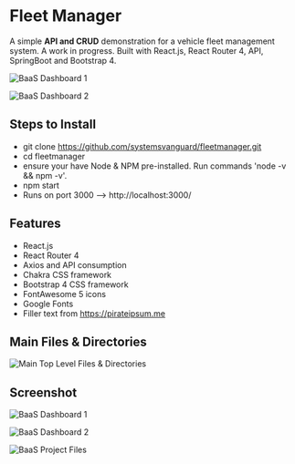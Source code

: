 # Fleet Manager
A simple **API and CRUD** demonstration for a vehicle fleet management system. A work in progress. Built with React.js, React Router 4, API, SpringBoot and Bootstrap 4.

![BaaS Dashboard 1](http://ryanhunter.ca/images/portfolio/baas_dashboard01.png)

![BaaS Dashboard 2](http://ryanhunter.ca/images/portfolio/baas_dashboard02.png)




## Steps to Install
- git clone https://github.com/systemsvanguard/fleetmanager.git  
- cd fleetmanager
- ensure your have Node & NPM pre-installed. Run commands 'node -v && npm -v'.
- npm start
- Runs on port 3000 --> http://localhost:3000/


## Features
- React.js
- React Router 4
- Axios and API consumption
- Chakra CSS framework 
- Bootstrap 4 CSS framework 
- FontAwesome 5 icons
- Google Fonts
- Filler text from https://pirateipsum.me 

## Main Files & Directories
![Main Top Level Files & Directories](http://ryanhunter.ca/images/portfolio/baas_projectfiles.png)


## Screenshot 

![BaaS Dashboard 1](http://ryanhunter.ca/images/portfolio/baas_dashboard01.png)

![BaaS Dashboard 2](http://ryanhunter.ca/images/portfolio/baas_dashboard02.png)

![BaaS Project Files](http://ryanhunter.ca/images/portfolio/baas_projectfiles.png)
	



